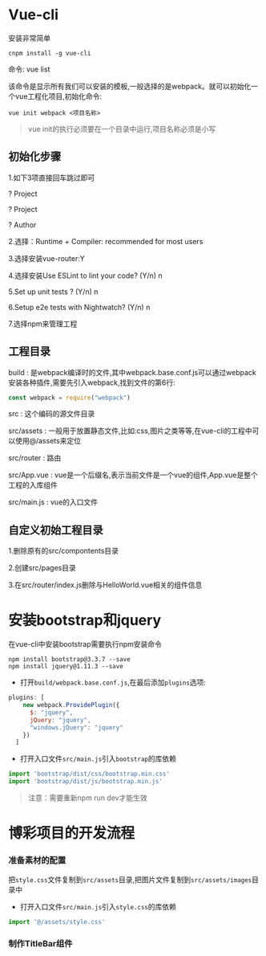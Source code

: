 # Vue-cli

安装非常简单

```
cnpm install -g vue-cli
```

命令: vue list 

该命令是显示所有我们可以安装的模板,一般选择的是webpack。就可以初始化一个vue工程化项目,初始化命令:

```
vue init webpack <项目名称>
```

> vue init的执行必须要在一个目录中运行,项目名称必须是小写

## 初始化步骤

1.如下3项直接回车跳过即可

? Project 

? Project
 
? Author 

2.选择：Runtime + Compiler: recommended for most users

3.选择安装vue-router:Y

4.选择安装Use ESLint to lint your code? (Y/n) n

5.Set up unit tests ? (Y/n) n

6.Setup e2e tests with Nightwatch? (Y/n) n

7.选择npm来管理工程

## 工程目录

build : 是webpack编译时的文件,其中webpack.base.conf.js可以通过webpack安装各种插件,需要先引入webpack,找到文件的第6行:

```javascript
const webpack = require("webpack") 
```


src : 这个编码的源文件目录

src/assets : 一般用于放置静态文件,比如:css,图片之类等等,在vue-cli的工程中可以使用@/assets来定位

src/router : 路由

src/App.vue : vue是一个后缀名,表示当前文件是一个vue的组件,App.vue是整个工程的入库组件

src/main.js : vue的入口文件


## 自定义初始工程目录

1.删除原有的src/compontents目录

2.创建src/pages目录 

3.在src/router/index.js删除与HelloWorld.vue相关的组件信息


# 安装bootstrap和jquery

在vue-cli中安装bootstrap需要执行npm安装命令

```
npm install bootstrap@3.3.7 --save
npm install jquery@1.11.3 --save
```

* 打开`build/webpack.base.conf.js`,在最后添加`plugins`选项:

```javascript
plugins: [
    new webpack.ProvidePlugin({
      $: "jquery",
      jQuery: "jquery",
      "windows.jQuery": "jquery"
    })
  ]
```

* 打开入口文件`src/main.js`引入`bootstrap`的库依赖

```javascript
import 'bootstrap/dist/css/bootstrap.min.css'
import 'bootstrap/dist/js/bootstrap.min.js'
```

> 注意：需要重新npm run dev才能生效


# 博彩项目的开发流程

### 准备素材的配置

把`style.css`文件复制到`src/assets`目录,把图片文件复制到`src/assets/images`目录中

* 打开入口文件`src/main.js`引入`style.css`的库依赖

```javascript
import '@/assets/style.css' 
```

### 制作TitleBar组件

